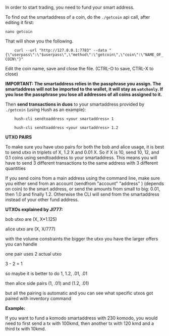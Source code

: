 In order to start trading, you need to fund your smart address.

To find out the smartaddress of a coin, do the `./getcoin` api call, after editing it first:

`nano getcoin`


That will show you the following.

`    curl --url "http://127.0.0.1:7783" --data "{\"userpass\":\"$userpass\",\"method\":\"getcoin\",\"coin\":\"NAME_OF_COIN\"}"`

Edit the coin name, save and close the file. (CTRL-O to save, CTRL-X to close)

**IMPORTANT: The smartaddress relies in the passphrase you assign. The smartaddress will not be imported to the wallet, it will stay as `watchonly`. If you lose the passphrase you lose all addresses of all coins assigned to it.**

Then **send transactions in duos** to your smartaddress provided by `./getcoin` (using Hush as an example):

`    hush-cli sendtoaddress <your smartaddress> 1`

`    hush-cli sendtoaddress <your smartaddress> 1.2`



**UTXO PAIRS**

To make sure you have utxo pairs for both the bob and alice usage, it is best to send utxo in triplets of X,  1.2 X and 0.01 X. So if X is 10, send 10, 12, and 0.1 coins using sendtoaddress to your smartaddress. This means you will have to send 3 different transactions to the same address with 3 different quantities

If you send coins from a main address using the command line, make sure you either send from an account (sendfrom "account" "address" <amount>) (depends on coin) to the smart address, or send the amounts from small to big: 0.01, then 1.0 and finally 1.2. Otherwise the CLI will send from the smartaddress instead of your other fund address.

**UTXOs explained by Jl777:**

bob utxo are (X, X*1.125)

alice utxo are (X, X/777)

with the volume constraints the bigger the utxo you have the larger offers you can handle

one pair uses 2 actual utxo

3 - 2 = 1

so maybe it is better to do 1, 1.2, .01, .01

then alice side pairs (1, .01) and (1.2, .01)

but all the pairing is automatic and you can see what specific utxos got paired with inventory command


**Example:** 

If you want to fund a komodo smartaddress with 230 komodo, you would need to first send a tx with 100kmd, then another tx with 120 kmd and a third tx with  10kmd.